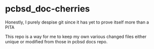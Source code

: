 # pcbsd_doc-cherries
Honestly, I purely despise git since it has yet to prove itself more than a PITA

This repo is a way for me to keep my own various changed files either unique or modified from those in pcbsd docs repo.
